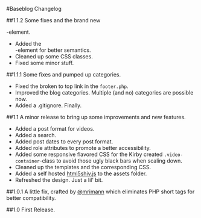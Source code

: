 #Baseblog Changelog

##1.1.2
Some fixes and the brand new <main>-element.

- Added the <main>-element for better semantics.
- Cleaned up some CSS classes.
- Fixed some minor stuff.


##1.1.1
Some fixes and pumped up categories.

- Fixed the broken to top link in the `footer.php`.
- Improved the blog categories. Multiple (and no) categories are possible now.
- Added a .gitignore. Finally.


##1.1
A minor release to bring up some improvements and new features.

- Added a post format for videos.
- Added a search.
- Added post dates to every post format.
- Added role attributes to promote a better accessibility.
- Added some responsive flavored CSS for the Kirby created `.video-container`-class to avoid those ugly black bars when scaling down.
- Cleaned up the templates and the corresponding CSS.
- Added a self hosted [html5shiv.js](https://github.com/aFarkas/html5shiv) to the assets folder.
- Refreshed the design. Just a lil' bit. 


##1.0.1
A little fix, crafted by [@mrimann](https://twitter.com/mrimann) which eliminates PHP short tags for better compatibility.


##1.0
First Release.